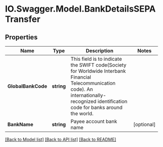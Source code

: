 # IO.Swagger.Model.BankDetailsSEPATransfer
## Properties

Name | Type | Description | Notes
------------ | ------------- | ------------- | -------------
**GlobalBankCode** | **string** | This field is to indicate the SWIFT code(Society for Worldwide Interbank Financial Telecommunication code). An internationally-recognized identification code for banks around the world. | 
**BankName** | **string** | Payee account bank name | [optional] 

[[Back to Model list]](../README.md#documentation-for-models) [[Back to API list]](../README.md#documentation-for-api-endpoints) [[Back to README]](../README.md)

